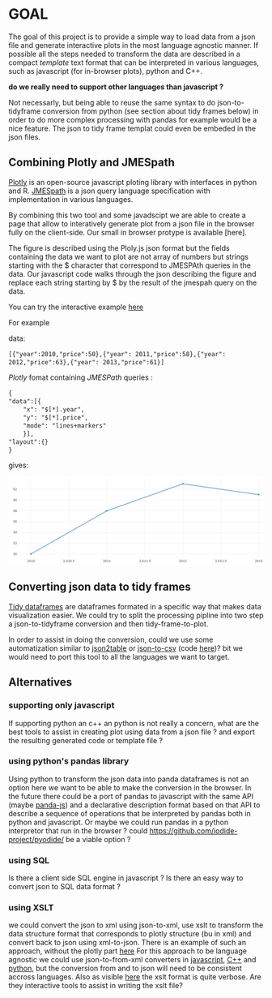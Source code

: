 # GOAL

The goal of this project is to provide a simple way to load data from a json file and generate interactive plots in the most language agnostic manner. If possible all the steps needed to transform the data are described in a compact *template* text format that can be interpreted in various languages, such as javascript (for in-browser plots),  python and C++. 


**do we really need to support other languages than javascript ?** 
	
Not necessarly, but being able to reuse the same syntax to do json-to-tidyframe conversion from python (see section about tidy frames below) in order to do more complex processing with pandas for example would be a nice feature. The json to tidy frame templat could even be embeded in the json files.	
	

## Combining Plotly and JMESpath

[Plotly](https://plot.ly/) is an open-source javascript ploting library with interfaces in python and R. [JMESpath](http://jmespath.org/) is a json query language specification with implementation in various languages. 

By combining this two tool and some javadscipt we are able to create a page that allow to interatively generate plot from a json file in the browser fully on the client-side. Our small in browser protype is available [here].

The figure is described using the Ploly.js json format but the fields containing the data we want to plot are not array of numbers but strings starting with the $ character that correspond to JMESPAth queries in the data. 
Our javascript code walks through the json describing the figure and replace each string starting by $ by the result of the jmespah query on the data.

You can try the interactive example [here](http://martinresearch.github.io/json2plot/)

For example

data:
	
	[{"year":2010,"price":50},{"year": 2011,"price":58},{"year": 2012,"price":63},{"year": 2013,"price":61}]

*Plotly* fomat containing *JMESPath* queries :
	
	{
	"data":[{
		"x": "$[*].year",
		"y": "$[*].price",
		"mode": "lines+markers"
		}],
	"layout":{}
	}
gives:

![plot](example.png)
## Converting json data to tidy frames

[Tidy dataframes](http://www.jeannicholashould.com/tidy-data-in-python.html) are dataframes formated in a specific way that makes data visualization easier. We could try to split the processing pipline into two step a json-to-tidyframe conversion and then tidy-frame-to-plot.

In order to assist in doing the conversion, could we use some automatization similar to [json2table](http://json2table.com) or [json-to-csv](https://konklone.io/json/) (code [here](https://github.com/konklone/json))?
bit we would need to port this tool to all the languages we want to target. 
 
## Alternatives

### supporting only javascript 

If  supporting python an c++ an python is not really a concern, what are the best tools to assist in creating plot using data from a json file ? and export the resulting generated code or template file ? 

### using python's pandas library

Using python to transform the json data into panda dataframes is not an option here we want to be able to make the conversion in the browser.
In the future there could be a port of pandas to javascript with the same API (maybe [panda-js](https://github.com/StratoDem/pandas-js)) and a declarative description format based on that API to describe a sequence of operations that be interpreted by pandas both in python and javascript. Or maybe we could run pandas in a python interpretor that run in the browser ? could https://github.com/iodide-project/pyodide/ be a viable option ?

### using SQL

Is there a client side SQL engine in javascript ? Is there an easy way to convert json to SQL data format ? 

### using XSLT

we could convert the json to xml using json-to-xml, use xslt to transform the data structure format that corresponds to plotly structure (bu in xml) and convert back to json using xml-to-json. There is an example of such an approach, without the plotly part [here](https://www.xml.com/articles/2017/02/14/why-you-should-be-using-xslt-30/)
For this approach to be language agnostic we could use json-to-from-xml converters in [javascript](https://goessner.net/download/prj/jsonxml/), [C++](https://github.com/Cheedoong/xml2json) and [python](https://pypi.org/project/xmljson/), but the conversion from and to json will need to be consistent accross languages. Also as visible [here](https://www.xml.com/articles/2017/02/14/why-you-should-be-using-xslt-30/) the xslt format is quite verbose. Are they interactive tools to assist in writing the xslt file? 


